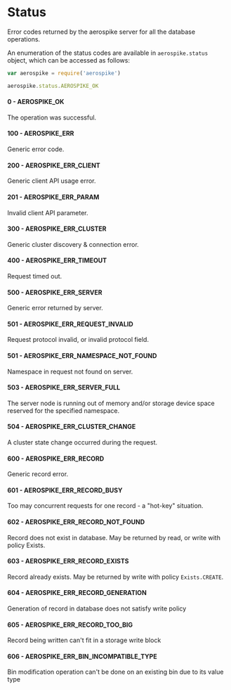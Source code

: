 # Status

Error codes returned by the aerospike server for all the database operations.

An enumeration of the status codes are available in `aerospike.status` object, which can be accessed as follows:

```js
var aerospike = require('aerospike')

aerospike.status.AEROSPIKE_OK
```


#### 0 - AEROSPIKE_OK

The operation was successful.

#### 100 - AEROSPIKE_ERR

Generic error code.

#### 200 - AEROSPIKE_ERR_CLIENT

Generic client API usage error.

#### 201 - AEROSPIKE_ERR_PARAM

Invalid client API parameter.

#### 300 - AEROSPIKE_ERR_CLUSTER

Generic cluster discovery & connection error.

#### 400 - AEROSPIKE_ERR_TIMEOUT

Request timed out.

#### 500 - AEROSPIKE_ERR_SERVER

Generic error returned by server.

#### 501 - AEROSPIKE_ERR_REQUEST_INVALID

Request protocol invalid, or invalid protocol field.

#### 501 - AEROSPIKE_ERR_NAMESPACE_NOT_FOUND

Namespace in request not found on server.

#### 503 - AEROSPIKE_ERR_SERVER_FULL

The server node is running out of memory and/or storage device space reserved for the specified namespace.

#### 504 - AEROSPIKE_ERR_CLUSTER_CHANGE

A cluster state change occurred during the request.

#### 600 - AEROSPIKE_ERR_RECORD

Generic record error.

#### 601 - AEROSPIKE_ERR_RECORD_BUSY

Too may concurrent requests for one record - a "hot-key" situation.

#### 602 - AEROSPIKE_ERR_RECORD_NOT_FOUND

Record does not exist in database. May be returned by read, or write with policy Exists.

#### 603 - AEROSPIKE_ERR_RECORD_EXISTS

Record already exists. May be returned by write with policy `Exists.CREATE`.

#### 604 - AEROSPIKE_ERR_RECORD_GENERATION

Generation of record in database does not satisfy write policy

#### 605 - AEROSPIKE_ERR_RECORD_TOO_BIG

Record being written can't fit in a storage write block

#### 606 - AEROSPIKE_ERR_BIN_INCOMPATIBLE_TYPE

Bin modification operation can't be done on an existing bin due to its value type
